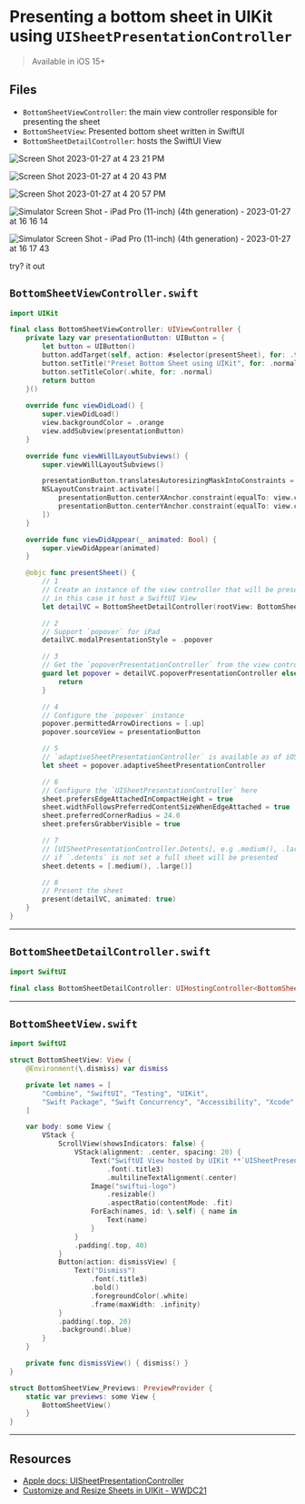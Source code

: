 # Presenting a bottom sheet in UIKit using `UISheetPresentationController`

> Available in iOS 15+

## Files 

* `BottomSheetViewController`: the main view controller responsible for presenting the sheet
* `BottomSheetView`: Presented bottom sheet written in SwiftUI 
* `BottomSheetDetailController`: hosts the SwiftUI View

![Screen Shot 2023-01-27 at 4 23 21 PM](https://user-images.githubusercontent.com/1819208/215203281-4c077ba2-e867-41f2-9568-279d335e6387.png)

![Screen Shot 2023-01-27 at 4 20 43 PM](https://user-images.githubusercontent.com/1819208/215203033-d8836e42-22a3-4b34-9eec-f6f27d5a23b0.png)

![Screen Shot 2023-01-27 at 4 20 57 PM](https://user-images.githubusercontent.com/1819208/215203053-98c66a43-25d4-40af-9eea-f4684f87bb09.png)

![Simulator Screen Shot - iPad Pro (11-inch) (4th generation) - 2023-01-27 at 16 16 14](https://user-images.githubusercontent.com/1819208/215202317-fdefde12-45de-42d5-b83f-cba4b2b3ef64.png)

![Simulator Screen Shot - iPad Pro (11-inch) (4th generation) - 2023-01-27 at 16 17 43](https://user-images.githubusercontent.com/1819208/215202528-e41067b9-eaaf-474a-9624-831bb3b9c269.png)


try? it out 

## `BottomSheetViewController.swift`

```swift
import UIKit

final class BottomSheetViewController: UIViewController {
    private lazy var presentationButton: UIButton = {
        let button = UIButton()
        button.addTarget(self, action: #selector(presentSheet), for: .touchUpInside)
        button.setTitle("Preset Bottom Sheet using UIKit", for: .normal)
        button.setTitleColor(.white, for: .normal)
        return button
    }()
    
    override func viewDidLoad() {
        super.viewDidLoad()
        view.backgroundColor = .orange
        view.addSubview(presentationButton)
    }

    override func viewWillLayoutSubviews() {
        super.viewWillLayoutSubviews()

        presentationButton.translatesAutoresizingMaskIntoConstraints = false
        NSLayoutConstraint.activate([
            presentationButton.centerXAnchor.constraint(equalTo: view.centerXAnchor),
            presentationButton.centerYAnchor.constraint(equalTo: view.centerYAnchor)
        ])
    }

    override func viewDidAppear(_ animated: Bool) {
        super.viewDidAppear(animated)
    }

    @objc func presentSheet() {
        // 1
        // Create an instance of the view controller that will be presented
        // in this case it host a SwiftUI View
        let detailVC = BottomSheetDetailController(rootView: BottomSheetView())

        // 2
        // Support `popover` for iPad
        detailVC.modalPresentationStyle = .popover

        // 3
        // Get the `popoverPresentationController` from the view controller
        guard let popover = detailVC.popoverPresentationController else {
            return
        }

        // 4
        // Configure the `popover` instance
        popover.permittedArrowDirections = [.up]
        popover.sourceView = presentationButton

        // 5
        // `adaptiveSheetPresentationController` is available as of iOS 15
        let sheet = popover.adaptiveSheetPresentationController

        // 6
        // Configure the `UISheetPresentationController` here
        sheet.prefersEdgeAttachedInCompactHeight = true
        sheet.widthFollowsPreferredContentSizeWhenEdgeAttached = true
        sheet.preferredCornerRadius = 24.0
        sheet.prefersGrabberVisible = true

        // 7
        // [UISheetPresentationController.Detents], e.g .medium(), .large()
        // if `.detents` is not set a full sheet will be presented
        sheet.detents = [.medium(), .large()]

        // 8
        // Present the sheet
        present(detailVC, animated: true)
    }
}
```

***


## `BottomSheetDetailController.swift`

```swift
import SwiftUI

final class BottomSheetDetailController: UIHostingController<BottomSheetView> {}
```

***

## `BottomSheetView.swift`

```swift
import SwiftUI

struct BottomSheetView: View {
    @Environment(\.dismiss) var dismiss

    private let names = [
        "Combine", "SwiftUI", "Testing", "UIKit",
        "Swift Package", "Swift Concurrency", "Accessibility", "Xcode"
    ]

    var body: some View {
        VStack {
            ScrollView(showsIndicators: false) {
                VStack(alignment: .center, spacing: 20) {
                    Text("SwiftUI View hosted by UIKit **`UISheetPresentationController`**")
                        .font(.title3)
                        .multilineTextAlignment(.center)
                    Image("swiftui-logo")
                        .resizable()
                        .aspectRatio(contentMode: .fit)
                    ForEach(names, id: \.self) { name in
                        Text(name)
                    }
                }
                .padding(.top, 40)
            }
            Button(action: dismissView) {
                Text("Dismiss")
                    .font(.title3)
                    .bold()
                    .foregroundColor(.white)
                    .frame(maxWidth: .infinity)
            }
            .padding(.top, 20)
            .background(.blue)
        }
    }

    private func dismissView() { dismiss() }
}

struct BottomSheetView_Previews: PreviewProvider {
    static var previews: some View {
        BottomSheetView()
    }
}
```

***

## Resources 

* [Apple docs: UISheetPresentationController](https://developer.apple.com/documentation/uikit/uisheetpresentationcontroller)
* [Customize and Resize Sheets in UIKit - WWDC21](https://developer.apple.com/wwdc21/10063)
